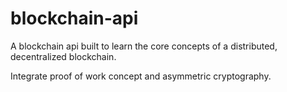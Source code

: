 # blockchain-api

A blockchain api built to learn the core concepts of a distributed, decentralized blockchain. 

Integrate proof of work concept and asymmetric cryptography.
